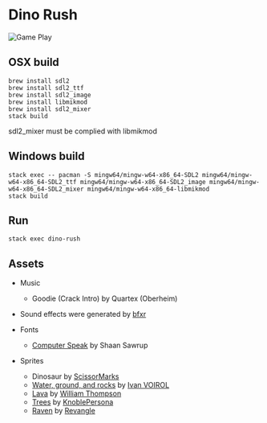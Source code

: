 # Dino Rush

![Game Play](https://raw.githubusercontent.com/jxv/dino-rush/master/propaganda/gameplay.gif)


## OSX build

```
brew install sdl2
brew install sdl2_ttf
brew install sdl2_image
brew install libmikmod
brew install sdl2_mixer
stack build
```

sdl2_mixer must be complied with libmikmod

## Windows build

```
stack exec -- pacman -S mingw64/mingw-w64-x86_64-SDL2 mingw64/mingw-w64-x86_64-SDL2_ttf mingw64/mingw-w64-x86_64-SDL2_image mingw64/mingw-w64-x86_64-SDL2_mixer mingw64/mingw-w64-x86_64-libmikmod
stack build
```

## Run

```
stack exec dino-rush
```

## Assets

* Music
    * Goodie (Crack Intro) by Quartex (Oberheim)

* Sound effects were generated by [bfxr](https://www.bfxr.net/)

* Fonts
    * [Computer Speak](https://fontlibrary.org/en/font/computer-speak#Computer%20Speak%20v0.3-Regular) by Shaan Sawrup

* Sprites
    * Dinosaur by [ScissorMarks](https://twitter.com/ScissorMarks)
    * [Water, ground, and rocks](https://opengameart.org/content/basic-map-32x32-by-silver-iv) by [Ivan VOIROL](https://opengameart.org/users/silver-iv)
    * [Lava](https://opengameart.org/content/lpc-terrain-repack) by [William Thompson](http://williamthompsonj.blogspot.de/)
    * [Trees](https://opengameart.org/content/jungle-tree-pack) by [KnoblePersona](https://opengameart.org/users/knoblepersona)
    * [Raven](https://opengameart.org/content/owl-and-raven-sprites) by [Revangle](https://revangale.wordpress.com/)
